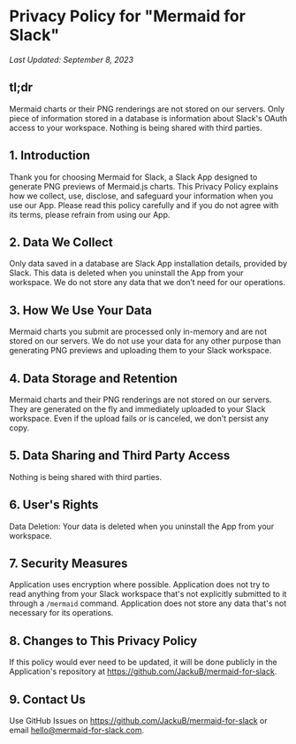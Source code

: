 # Privacy Policy for "Mermaid for Slack"

_Last Updated: September 8, 2023_

## tl;dr

Mermaid charts or their PNG renderings are not stored on our servers. Only piece of information stored in a database is information about Slack's OAuth access to your workspace. Nothing is being shared with third parties.

## 1. Introduction

Thank you for choosing Mermaid for Slack, a Slack App designed to generate PNG previews of Mermaid.js charts. This Privacy Policy explains how we collect, use, disclose, and safeguard your information when you use our App. Please read this policy carefully and if you do not agree with its terms, please refrain from using our App.

## 2. Data We Collect

Only data saved in a database are Slack App installation details, provided by Slack. This data is deleted when you uninstall the App from your workspace. We do not store any data that we don’t need for our operations.

## 3. How We Use Your Data

Mermaid charts you submit are processed only in-memory and are not stored on our servers. We do not use your data for any other purpose than generating PNG previews and uploading them to your Slack workspace.

## 4. Data Storage and Retention

Mermaid charts and their PNG renderings are not stored on our servers. They are generated on the fly and immediately uploaded to your Slack workspace. Even if the upload fails or is canceled, we don't persist any copy.

## 5. Data Sharing and Third Party Access

Nothing is being shared with third parties.

## 6. User's Rights

Data Deletion: Your data is deleted when you uninstall the App from your workspace.

## 7. Security Measures

Application uses encryption where possible. Application does not try to read anything from your Slack workspace that's not explicitly submitted to it through a `/mermaid` command. Application does not store any data that's not necessary for its operations.

## 8. Changes to This Privacy Policy

If this policy would ever need to be updated, it will be done publicly in the Application's repository at https://github.com/JackuB/mermaid-for-slack.

## 9. Contact Us

Use GitHub Issues on https://github.com/JackuB/mermaid-for-slack or email hello@mermaid-for-slack.com.
